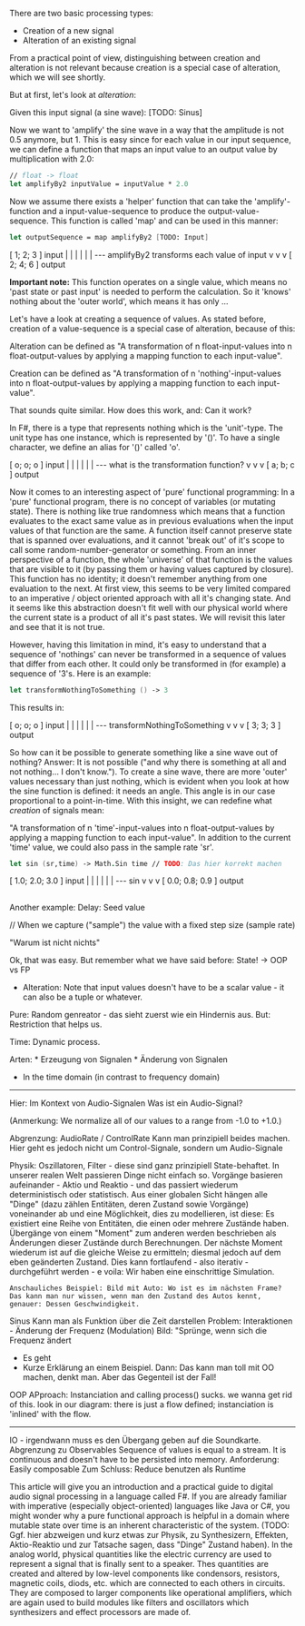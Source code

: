 

There are two basic processing types:

* Creation of a new signal
* Alteration of an existing signal

From a practical point of view, distinguishing between creation and alteration is not relevant because creation is a special case of alteration, which we will see shortly.

But at first, let's look at *alteration*:

Given this input signal (a sine wave):
[TODO: Sinus]

Now we want to 'amplify' the sine wave in a way that the amplitude is not 0.5 anymore, but 1. This is easy since for each value in our input sequence, we can define a function that maps an input value to an output value by multiplication with 2.0:

```fsharp
// float -> float
let amplifyBy2 inputValue = inputValue * 2.0
```

Now we assume there exists a 'helper' function that can take the 'amplify'-function and a input-value-sequence to produce the output-value-sequence. This function is called 'map' and can be used in this manner:

```fsharp
let outputSequence = map amplifyBy2 [TODO: Input]
```

[ 1; 2; 3 ]   input
  |  |  |
  |  |  | --- amplifyBy2 transforms each value of input
  v  v  v
[ 2; 4; 6 ]   output


**Important note:** This function operates on a single value, which means no 'past state or past input' is needed to perform the calculation. So it 'knows' nothing about the 'outer world', which means it has only ...

Let's have a look at creating a sequence of values. As stated before, creation of a value-sequence is a special case of alteration, because of this:

Alteration can be defined as "A transformation of n float-input-values into n float-output-values by applying a mapping function to each input-value". 

Creation can be defined as "A transformation of n 'nothing'-input-values into n float-output-values by applying a mapping function to each input-value".

That sounds quite similar. How does this work, and: Can it work?

In F#, there is a type that represents nothing which is the 'unit'-type. The unit type has one instance, which is represented by '()'. To have a single character, we define an alias for '()' called 'o'.

[ o; o; o ]   input
  |  |  |
  |  |  | --- what is the transformation function?
  v  v  v
[ a; b; c ]   output

Now it comes to an interesting aspect of 'pure' functional programming: In a 'pure' functional program, there is no concept of variables (or mutating state). There is nothing like true randomness which means that a function evaluates to the exact same value as in previous evaluations when the input values of that function are the same. A function itself cannot preserve state that is spanned over evaluations, and it cannot 'break out' of it's scope to call some random-number-generator or something. From an inner perspective of a function, the whole 'universe' of that function is the values that are visible to it (by passing them or having values captured by closure). This function has no identity; it doesn't remember anything from one evaluation to the next. At first view, this seems to be very limited compared to an imperative / object oriented approach with all it's changing state. And it seems like this abstraction doesn't fit well with our physical world where the current state is a product of all it's past states. We will revisit this later and see that it is not true.

However, having this limitation in mind, it's easy to understand that a sequence of 'nothings' can never be transformed in a sequence of values that differ from each other. It could only be transformed in (for example) a sequence of '3's. Here is an example:

```fsharp
let transformNothingToSomething () -> 3
```

This results in:

[ o; o; o ]   input
  |  |  |
  |  |  | --- transformNothingToSomething
  v  v  v
[ 3; 3; 3 ]   output

So how can it be possible to generate something like a sine wave out of nothing? Answer: It is not possible ("and why there is something at all and not nothing... I don't know."). To create a sine wave, there are more 'outer' values necessary than just nothing, which is evident when you look at how the sine function is defined: it needs an angle. This angle is in our case proportional to a point-in-time. With this insight, we can redefine what *creation* of signals mean:

"A transformation of n 'time'-input-values into n float-output-values by applying a mapping function to each input-value". In addition to the current 'time' value, we could also pass in the sample rate 'sr'.

```fsharp
let sin (sr,time) -> Math.Sin time // TODO: Das hier korrekt machen
```

[ 1.0; 2.0; 3.0 ]   input
   |    |    | 
   |    |    |  --- sin
   v    v    v
[ 0.0; 0.8; 0.9 ]  output


## 


Another example: Delay: Seed value

// When we capture ("sample") the value with a fixed step size (sample rate)


"Warum ist nicht nichts"

Ok, that was easy. But remember what we have said before: State!
-> OOP vs FP


* Alteration: Note that input values doesn't have to be a scalar value - it can also be a tuple or whatever.

Pure: Random genreator - das sieht zuerst wie ein Hindernis aus. But: Restriction that helps us.

Time: Dynamic process.

Arten:
    * Erzeugung von Signalen
    * Änderung von Signalen

* In the time domain (in contrast to frequency domain)

---
Hier: Im Kontext von Audio-Signalen
    Was ist ein Audio-Signal?

(Anmerkung: We normalize all of our values to a range from -1.0 to +1.0.)

Abgrenzung: AudioRate / ControlRate
    Kann man prinzipiell beides machen. Hier geht es jedoch nicht um Control-Signale, sondern um Audio-Signale

Physik:
    Oszillatoren, Filter - diese sind ganz prinzipiell State-behaftet. In unserer realen Welt passieren Dinge nicht einfach so. Vorgänge basieren aufeinander - Aktio und Reaktio - und das passiert wiederum deterministisch oder statistisch. Aus einer globalen Sicht hängen alle "Dinge" (dazu zählen Entitäten, deren Zustand sowie Vorgänge) voneinander ab und eine Möglichkeit, dies zu modellieren, ist diese: Es existiert eine Reihe von Entitäten, die einen oder mehrere Zustände haben. Übergänge von einem "Moment" zum anderen werden beschrieben als Änderungen dieser Zustände durch Berechnungen. Der nächste Moment wiederum ist auf die gleiche Weise zu ermitteln; diesmal jedoch auf dem eben geänderten Zustand. Dies kann fortlaufend - also iterativ - durchgeführt werden - e voila: Wir haben eine einschrittige Simulation.

    Anschauliches Beispiel: Bild mit Auto: Wo ist es im nächsten Frame? Das kann man nur wissen, wenn man den Zustand des Autos kennt, genauer: Dessen Geschwindigkeit. 


Sinus
    Kann man als Funktion über die Zeit darstellen
    Problem: Interaktionen - Änderung der Frequenz (Modulation)
    Bild: "Sprünge, wenn sich die Frequenz ändert


* Es geht
* Kurze Erklärung an einem Beispiel. Dann: Das kann man toll mit OO machen, denkt man. Aber das Gegenteil ist der Fall!


OOP APproach: Instanciation and calling process() sucks. we wanna get rid of this.
look in our diagram: there is just a flow defined; instanciation is 'inlined' with the flow.


----------

IO - irgendwann muss es den Übergang geben auf die Soundkarte.
Abgrenzung zu Observables
Sequence of values is equal to a stream. It is continuous and doesn't have to be persisted into memory.
Anforderung: Easily composable
Zum Schluss: Reduce benutzen als Runtime











This article will give you an introduction and a practical guide to digital audio signal processing in a language called F#. If you are already familiar with imperative (especially object-oriented) languages like Java or C#, you might wonder why a pure functional approach is helpful in a domain where mutable state over time is an inherent characteristic of the system.
(TODO: Ggf. hier abzweigen und kurz etwas zur Physik, zu Synthesizern, Effekten, Aktio-Reaktio und zur Tatsache sagen, dass "Dinge" Zustand haben).
In the analog world, physical quantities like the electric currency are used to represent a signal that is finally sent to a speaker. Thes quantities are created and altered by low-level components like condensors, resistors, magnetic coils, diods, etc. which are connected to each others in circuits. They are composed to larger components like operational amplifiers, which are again used to build modules like filters and oscillators which synthesizers and effect processors are made of. 
